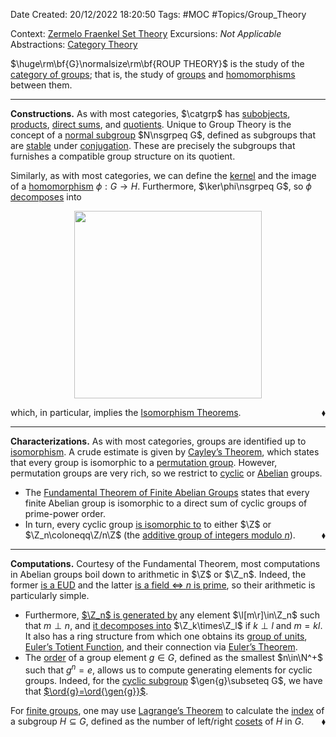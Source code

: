 <div class="topSpace"></div>

Date Created: 20/12/2022 18:20:50
Tags: #MOC #Topics/Group_Theory

Context: [Zermelo Fraenkel Set Theory](obsidian://open?file=TODO)
Excursions: _Not Applicable_
Abstractions: [Category Theory](obsidian://open?file=TODO)

$\huge\rm\bf{G}\normalsize\rm\bf{ROUP THEORY}$ is the study of the [category of groups](obsidian://open?file=TODO); that is, the study of [groups](Group.md) and [homomorphisms](Group%20Homomorphism.md) between them.

---

**Constructions.** As with most categories, $\catgrp$ has [subobjects](Subgroup.md), [products](External%20Direct%20Product%20(Group).md), [direct sums](obsidian://open?file=TODO), and [quotients](Quotient%20Group.md). Unique to Group Theory is the concept of a [normal subgroup](Normal%20Subgroup.md) $N\nsgrpeq G$, defined as subgroups that are [stable](Normal%20iff%20stable%20under%20conjuation.md) under [conjugation](Conjugate%20slash%20conjugacy%20class.md). These are precisely the subgroups that furnishes a compatible group structure on its quotient.

Similarly, as with most categories, we can define the [kernel](Kernel%20(Group%20Theory).md) and the image of a [homomorphism](Group%20Homomorphism.md) $\phi:G\to H$. Furthermore, $\ker\phi\nsgrpeq G$, so $\phi$ [decomposes](Canonical%20Decomposition%20of%20Group%20Homomorphisms.md) into
<center><img src="app://local/home/zhao/Dropbox/MathWiki/Images/2023-01-03_225322/image.svg", width=300></center>

which, in particular, implies the [Isomorphism Theorems](obsidian://open?file=TODO).<span style="float:right;">$\blacklozenge$</span>

---

**Characterizations.** As with most categories, groups are identified up to [isomorphism](Group%20Isomorphism.md). A crude estimate is given by [Cayley$\textrm{'}$s Theorem](Cayley's%20Theorem.md), which states that every group is isomorphic to a [permutation group](Symmetric%20Group.md). However, permutation groups are very rich, so we restrict to [cyclic](Cyclic%20Group.md) or [Abelian](Abelian%20Group.md) groups.
* The [Fundamental Theorem of Finite Abelian Groups](obsidian://open?file=TODO) states that every finite Abelian group is isomorphic to a direct sum of cyclic groups of prime-power order.
* In turn, every cyclic group [is isomorphic to](Cyclic%20groups%20are%20Z%20or%20Zn.md) to either $\Z$ or $\Z_n\coloneqq\Z/n\Z$ (the [additive group of integers modulo $n$](Additive%20Group%20of%20Integers%20mod%20n.md)).<span style="float:right;">$\blacklozenge$</span>

---

**Computations.** Courtesy of the Fundamental Theorem, most computations in Abelian groups boil down to arithmetic in $\Z$ or $\Z_n$. Indeed, the former [is a EUD](Ring%20of%20integers%20is%20a%20EUD.md) and the latter [is a field $\Leftrightarrow$ $n$ is prime](Integers%20mod%20n%20is%20a%20field%20iff%20n%20prime.md), so their arithmetic is particularly simple.
* Furthermore, [$\Z_n$ is generated by](Generates%20additive%20group%20of%20integers%20mod%20n%20iff%20relatively%20prime.md) any element $\l[m\r]\in\Z_n$ such that $m\perp n$, and [it decomposes into](Decomposition%20of%20additive%20group%20of%20integers%20mod%20n%20if%20relatively%20prime.md) $\Z_k\times\Z_l$ if $k\perp l$ and $m=kl$. It also has a ring structure from which one obtains its [group of units](Multiplicative%20Group%20of%20Integers%20mod%20n.md), [Euler$\textrm{'}$s Totient Function](Euler's%20Totient%20Function.md), and their connection via [Euler$\textrm{'}$s Theorem](Euler's%20Theorem.md).
* The [order](Order%20(Group%20Theory).md) of a group element $g\in G$, defined as the smallest $n\in\N^+$ such that $g^n=e$, allows us to compute generating elements for cyclic groups. Indeed, for the [cyclic subgroup](Generated%20Subgroup.md) $\gen{g}\subseteq G$, we have that [$\ord{g}=\ord{\gen{g}}$](Order%20of%20group%20element%20is%20order%20of%20generated%20cyclic%20group.md).

For [finite groups](Finite%20Group.md), one may use [Lagrange$\textrm{'}$s Theorem](Lagrange's%20Theorem.md) to calculate the [index](Index.md) of a subgroup $H\subseteq G$, defined as the number of left/right [cosets](Coset.md) of $H$ in $G$.<span style="float:right;">$\blacklozenge$</span>
